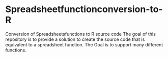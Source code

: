 # Spreadsheetfunctionconversion-to-R
Conversion of Spreadsheetsfunctions to R source code
The goal of this repository is to provide a solution to create the source code that is equivalent to a spreadsheet function. The Goal is to support many different functions.
